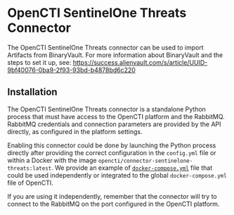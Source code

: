 # OpenCTI SentinelOne Threats Connector

The OpenCTI SentinelOne Threats connector can be used to import Artifacts from BinaryVault.
For more information about BinaryVault and the steps to set it up, see:
https://success.alienvault.com/s/article/UUID-9bf40076-0ba9-2f93-93bd-b4878bd6c220

## Installation

The OpenCTI SentinelOne Threats connector is a standalone Python process that must have access
to the OpenCTI platform and the RabbitMQ. RabbitMQ credentials and connection parameters
are provided by the API directly, as configured in the platform settings.

Enabling this connector could be done by launching the Python process directly after
providing the correct configuration in the `config.yml` file or within a Docker with
the image `opencti/connector-sentinelone-threats:latest`. We provide an example of
[`docker-compose.yml`](docker-compose.yml) file that could be used independently or
integrated to the global `docker-compose.yml` file of OpenCTI.

If you are using it independently, remember that the connector will try to connect to
the RabbitMQ on the port configured in the OpenCTI platform.
